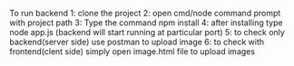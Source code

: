 To run backend 
1: clone the project
2: open cmd/node command prompt with project path
3: Type the command npm install 
4: after installing type node app.js (backend will start running at particular port)
5: to check only backend(server side) use postman to upload image
6: to check with frontend(clent side) simply open image.html file to upload images
